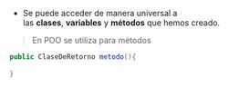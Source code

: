 - Se puede acceder de manera universal a las **clases**, **variables** y **métodos** que hemos creado.

> En POO se utiliza para métodos 

```java
public ClaseDeRetorno metodo(){
	
}
```

